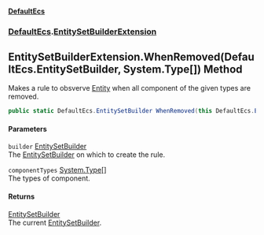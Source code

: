 #### [DefaultEcs](./index.md 'index')
### [DefaultEcs](./DefaultEcs.md 'DefaultEcs').[EntitySetBuilderExtension](./DefaultEcs-EntitySetBuilderExtension.md 'DefaultEcs.EntitySetBuilderExtension')
## EntitySetBuilderExtension.WhenRemoved(DefaultEcs.EntitySetBuilder, System.Type[]) Method
Makes a rule to obsverve [Entity](./DefaultEcs-Entity.md 'DefaultEcs.Entity') when all component of the given types are removed.  
```csharp
public static DefaultEcs.EntitySetBuilder WhenRemoved(this DefaultEcs.EntitySetBuilder builder, params System.Type[] componentTypes);
```
#### Parameters
<a name='DefaultEcs-EntitySetBuilderExtension-WhenRemoved(DefaultEcs-EntitySetBuilder_System-Type--)-builder'></a>
`builder` [EntitySetBuilder](./DefaultEcs-EntitySetBuilder.md 'DefaultEcs.EntitySetBuilder')  
The [EntitySetBuilder](./DefaultEcs-EntitySetBuilder.md 'DefaultEcs.EntitySetBuilder') on which to create the rule.  
  
<a name='DefaultEcs-EntitySetBuilderExtension-WhenRemoved(DefaultEcs-EntitySetBuilder_System-Type--)-componentTypes'></a>
`componentTypes` [System.Type](https://docs.microsoft.com/en-us/dotnet/api/System.Type 'System.Type')[[]](https://docs.microsoft.com/en-us/dotnet/api/System.Array 'System.Array')  
The types of component.  
  
#### Returns
[EntitySetBuilder](./DefaultEcs-EntitySetBuilder.md 'DefaultEcs.EntitySetBuilder')  
The current [EntitySetBuilder](./DefaultEcs-EntitySetBuilder.md 'DefaultEcs.EntitySetBuilder').  
